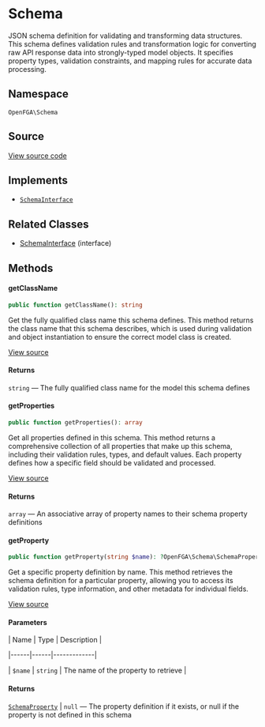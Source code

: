 # Schema

JSON schema definition for validating and transforming data structures. This schema defines validation rules and transformation logic for converting raw API response data into strongly-typed model objects. It specifies property types, validation constraints, and mapping rules for accurate data processing.

## Namespace

`OpenFGA\Schema`

## Source

[View source code](https://github.com/evansims/openfga-php/blob/main/src/Schema/Schema.php)

## Implements

* [`SchemaInterface`](SchemaInterface.md)

## Related Classes

* [SchemaInterface](Schema/SchemaInterface.md) (interface)

## Methods

#### getClassName

```php
public function getClassName(): string

```

Get the fully qualified class name this schema defines. This method returns the class name that this schema describes, which is used during validation and object instantiation to ensure the correct model class is created.

[View source](https://github.com/evansims/openfga-php/blob/main/src/Schema/Schema.php#L44)

#### Returns

`string` — The fully qualified class name for the model this schema defines

#### getProperties

```php
public function getProperties(): array

```

Get all properties defined in this schema. This method returns a comprehensive collection of all properties that make up this schema, including their validation rules, types, and default values. Each property defines how a specific field should be validated and processed.

[View source](https://github.com/evansims/openfga-php/blob/main/src/Schema/Schema.php#L53)

#### Returns

`array` — An associative array of property names to their schema property definitions

#### getProperty

```php
public function getProperty(string $name): ?OpenFGA\Schema\SchemaProperty

```

Get a specific property definition by name. This method retrieves the schema definition for a particular property, allowing you to access its validation rules, type information, and other metadata for individual fields.

[View source](https://github.com/evansims/openfga-php/blob/main/src/Schema/Schema.php#L62)

#### Parameters

| Name | Type | Description |

|------|------|-------------|

| `$name` | `string` | The name of the property to retrieve |

#### Returns

[`SchemaProperty`](SchemaProperty.md) &#124; `null` — The property definition if it exists, or null if the property is not defined in this schema

